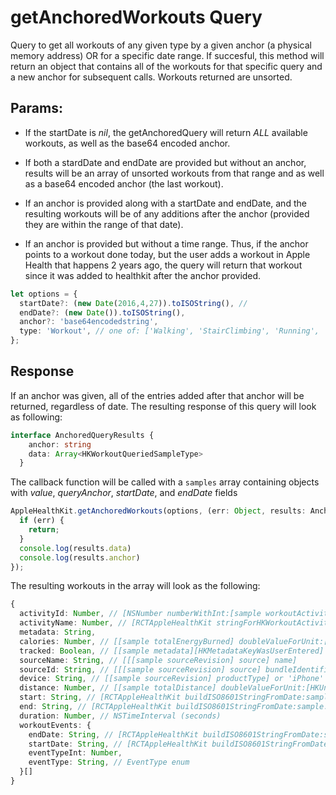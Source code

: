 # getAnchoredWorkouts Query

Query to get all workouts of any given type by a given anchor (a physical memory address) OR for a specific date range. If succesful, this method will return an object that contains all of the workouts for that specific query and a new anchor for subsequent calls. Workouts returned are unsorted. 

## Params:

- If the startDate is *nil*, the getAnchoredQuery will return *ALL* available workouts, as well as the base64 encoded anchor.

- If both a stardDate and endDate are provided but without an anchor, results will be an array of unsorted workouts from that range and as well as a base64 encoded anchor (the last workout). 

- If an anchor is provided along with a startDate and endDate, and the resulting workouts will be of any additions after the anchor (provided they are within the range of that date). 

- If an anchor is provided but without a time range. Thus, if the anchor points to a workout done today, but the user adds a workout in Apple Health that happens 2 years ago, the query will return that workout since it was added to healthkit after the anchor provided.

```ts
let options = {
  startDate?: (new Date(2016,4,27)).toISOString(), // 
  endDate?: (new Date()).toISOString(),
  anchor?: 'base64encodedstring',
  type: 'Workout', // one of: ['Walking', 'StairClimbing', 'Running', 'Cycling', 'Workout']
};
```

## Response

If an anchor was given, all of the entries added after that anchor will be returned, regardless of date. The resulting response of this query will look as following:

```ts
interface AnchoredQueryResults {
    anchor: string
    data: Array<HKWorkoutQueriedSampleType>
  }
```

The callback function will be called with a `samples` array containing objects with *value*, *queryAnchor*, *startDate*, and *endDate* fields

```ts
AppleHealthKit.getAnchoredWorkouts(options, (err: Object, results: AnchoredQueryResults) => {
  if (err) {
    return;
  }
  console.log(results.data)
  console.log(results.anchor)
});
```

The resulting workouts in the array will look as the following:

```ts
{
  activityId: Number, // [NSNumber numberWithInt:[sample workoutActivityType]]
  activityName: Number, // [RCTAppleHealthKit stringForHKWorkoutActivityType:[sample workoutActivityType]]
  metadata: String, 
  calories: Number, // [[sample totalEnergyBurned] doubleValueForUnit:[HKUnit kilocalorieUnit]]
  tracked: Boolean, // [[sample metadata][HKMetadataKeyWasUserEntered] intValue] !== 1
  sourceName: String, // [[[sample sourceRevision] source] name]
  sourceId: String, // [[[sample sourceRevision] source] bundleIdentifier]
  device: String, // [[sample sourceRevision] productType] or 'iPhone'
  distance: Number, // [[sample totalDistance] doubleValueForUnit:[HKUnit mileUnit]]
  start: String, // [RCTAppleHealthKit buildISO8601StringFromDate:sample.startDate];
  end: String, // [RCTAppleHealthKit buildISO8601StringFromDate:sample.endDate];
  duration: Number, // NSTimeInterval (seconds)
  workoutEvents: {
    endDate: String, // [RCTAppleHealthKit buildISO8601StringFromDate:sample.endDate];
    startDate: String, // [RCTAppleHealthKit buildISO8601StringFromDate:sample.startDate]
    eventTypeInt: Number,
    eventType: String, // EventType enum
  }[]
}
```
